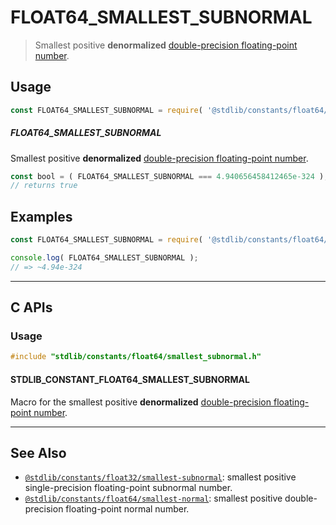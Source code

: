 <!--

@license Apache-2.0

Copyright (c) 2018 The Stdlib Authors.

Licensed under the Apache License, Version 2.0 (the "License");
you may not use this file except in compliance with the License.
You may obtain a copy of the License at

   http://www.apache.org/licenses/LICENSE-2.0

Unless required by applicable law or agreed to in writing, software
distributed under the License is distributed on an "AS IS" BASIS,
WITHOUT WARRANTIES OR CONDITIONS OF ANY KIND, either express or implied.
See the License for the specific language governing permissions and
limitations under the License.

-->

# FLOAT64_SMALLEST_SUBNORMAL

> Smallest positive **denormalized** [double-precision floating-point number][ieee754].

<section class="usage">

## Usage

<!-- eslint-disable id-length -->

```javascript
const FLOAT64_SMALLEST_SUBNORMAL = require( '@stdlib/constants/float64/smallest-subnormal' );
```

##### FLOAT64_SMALLEST_SUBNORMAL

Smallest positive **denormalized** [double-precision floating-point number][ieee754].

<!-- eslint-disable id-length -->

```javascript
const bool = ( FLOAT64_SMALLEST_SUBNORMAL === 4.940656458412465e-324 );
// returns true
```

</section>

<!-- /.usage -->

<section class="examples">

## Examples

<!-- TODO: better example -->

<!-- eslint no-undef: "error" -->

<!-- eslint-disable id-length -->

```javascript
const FLOAT64_SMALLEST_SUBNORMAL = require( '@stdlib/constants/float64/smallest-subnormal' );

console.log( FLOAT64_SMALLEST_SUBNORMAL );
// => ~4.94e-324
```

</section>

<!-- /.examples -->

<!-- C interface documentation. -->

* * *

<section class="c">

## C APIs

<!-- Section to include introductory text. Make sure to keep an empty line after the intro `section` element and another before the `/section` close. -->

<section class="intro">

</section>

<!-- /.intro -->

<!-- C usage documentation. -->

<section class="usage">

### Usage

```c
#include "stdlib/constants/float64/smallest_subnormal.h"
```

#### STDLIB_CONSTANT_FLOAT64_SMALLEST_SUBNORMAL

Macro for the smallest positive **denormalized** [double-precision floating-point number][ieee754].

</section>

<!-- /.usage -->

<!-- C API usage notes. Make sure to keep an empty line after the `section` element and another before the `/section` close. -->

<section class="notes">

</section>

<!-- /.notes -->

<!-- C API usage examples. -->

<section class="examples">

</section>

<!-- /.examples -->

</section>

<!-- /.c -->

<!-- Section for related `stdlib` packages. Do not manually edit this section, as it is automatically populated. -->

<section class="related">

* * *

## See Also

-   <span class="package-name">[`@stdlib/constants/float32/smallest-subnormal`][@stdlib/constants/float32/smallest-subnormal]</span><span class="delimiter">: </span><span class="description">smallest positive single-precision floating-point subnormal number.</span>
-   <span class="package-name">[`@stdlib/constants/float64/smallest-normal`][@stdlib/constants/float64/smallest-normal]</span><span class="delimiter">: </span><span class="description">smallest positive double-precision floating-point normal number.</span>

</section>

<!-- /.related -->

<!-- Section for all links. Make sure to keep an empty line after the `section` element and another before the `/section` close. -->

<section class="links">

[ieee754]: https://en.wikipedia.org/wiki/IEEE_754-1985

<!-- <related-links> -->

[@stdlib/constants/float32/smallest-subnormal]: https://github.com/stdlib-js/stdlib/tree/develop/lib/node_modules/%40stdlib/constants/float32/smallest-subnormal

[@stdlib/constants/float64/smallest-normal]: https://github.com/stdlib-js/stdlib/tree/develop/lib/node_modules/%40stdlib/constants/float64/smallest-normal

<!-- </related-links> -->

</section>

<!-- /.links -->
